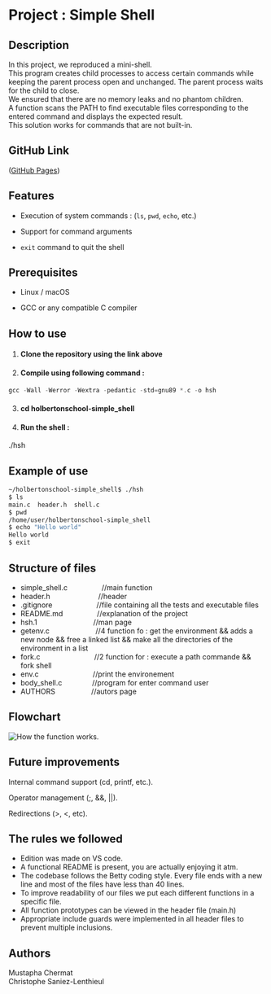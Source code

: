 # **Project : Simple Shell**

## Description

In this project, we reproduced a mini-shell.<br>
This program creates child processes to access certain commands while keeping the parent process open and unchanged. The parent process waits for the child to close.<br>
We ensured that there are no memory leaks and no phantom children.<br>
A function scans the PATH to find executable files corresponding to the entered command and displays the expected result.<br>
This solution works for commands that are not built-in.<br>

## GitHub Link

([GitHub Pages](https://github.com/Saniez-l/holbertonschool-simple_shell))

## Features

- Execution of system commands : (`ls`, `pwd`, `echo`, etc.)

- Support for command arguments

- `exit` command to quit the shell

## Prerequisites

- Linux / macOS

- GCC or any compatible C compiler

## How to use

1. #### Clone the repository using the link above

2. #### Compile using following command :

```c
gcc -Wall -Werror -Wextra -pedantic -std=gnu89 *.c -o hsh
```
3. #### cd holbertonschool-simple_shell

4. #### Run the shell :<br>
./hsh

## Example of use
```bash
~/holbertonschool-simple_shell$ ./hsh
$ ls
main.c  header.h  shell.c
$ pwd
/home/user/holbertonschool-simple_shell
$ echo "Hello world"
Hello world
$ exit
```
## Structure of files
+ simple_shell.c                    &nbsp;&nbsp;&nbsp;&nbsp;&nbsp;&nbsp;&nbsp;&nbsp;&nbsp;&nbsp;&nbsp;&nbsp;&nbsp;&nbsp;&nbsp;      //main function
+ header.h                  &nbsp;&nbsp;&nbsp;&nbsp;&nbsp;&nbsp;&nbsp;&nbsp;&nbsp;&nbsp;&nbsp;&nbsp;&nbsp;&nbsp;&nbsp;&nbsp;&nbsp;&nbsp;&nbsp;&nbsp;&nbsp;&nbsp;            //header
+ .gitignore               &nbsp;&nbsp;&nbsp;&nbsp;&nbsp;&nbsp;&nbsp;&nbsp;&nbsp;&nbsp;&nbsp; &nbsp;&nbsp;&nbsp;&nbsp;&nbsp;&nbsp;&nbsp;&nbsp;           //file containing all the tests and executable files
+ README.md                 &nbsp;&nbsp;&nbsp;&nbsp;&nbsp;&nbsp;&nbsp;&nbsp;&nbsp;&nbsp;&nbsp;&nbsp;&nbsp;&nbsp;&nbsp;            //explanation of the project
+ hsh.1             &nbsp;&nbsp;&nbsp;&nbsp;&nbsp;&nbsp;&nbsp;&nbsp;&nbsp;&nbsp;&nbsp;&nbsp;&nbsp;&nbsp;&nbsp;&nbsp;&nbsp;&nbsp;&nbsp;&nbsp;&nbsp;&nbsp;&nbsp;&nbsp;&nbsp;&nbsp; //man page
+ getenv.c        &nbsp;&nbsp;&nbsp;&nbsp;&nbsp;&nbsp;&nbsp;&nbsp;&nbsp;&nbsp;&nbsp;&nbsp;&nbsp;&nbsp;&nbsp;&nbsp;&nbsp;&nbsp;&nbsp;&nbsp;&nbsp;    //4 function fo : get the environment && adds a new node && free a linked list && make all the directories of the environment in a list
+ fork.c         &nbsp;&nbsp;&nbsp;&nbsp;&nbsp;&nbsp;&nbsp;&nbsp;&nbsp;&nbsp;&nbsp;&nbsp;&nbsp;&nbsp;&nbsp;&nbsp;&nbsp;&nbsp;&nbsp;&nbsp;&nbsp;&nbsp;&nbsp;&nbsp;&nbsp;&nbsp;//2 function for : execute a path commande && fork shell
+ env.c          &nbsp;&nbsp;&nbsp;&nbsp;&nbsp;&nbsp;&nbsp;&nbsp;&nbsp;&nbsp;&nbsp;&nbsp;&nbsp;&nbsp;&nbsp;&nbsp;&nbsp;&nbsp;&nbsp;&nbsp;&nbsp;&nbsp;&nbsp;&nbsp;&nbsp;  //print the environement
+ body_shell.c   &nbsp;&nbsp;&nbsp;&nbsp;&nbsp;&nbsp;&nbsp;&nbsp;&nbsp;&nbsp;&nbsp;&nbsp;&nbsp; //program for enter command user
+ AUTHORS    &nbsp;&nbsp;&nbsp;&nbsp;&nbsp;&nbsp;&nbsp;&nbsp;&nbsp;&nbsp;&nbsp;&nbsp;&nbsp;&nbsp;&nbsp;&nbsp;  //autors page

## Flowchart

![How the function works.]()

## Future improvements

Internal command support (cd, printf, etc.).

Operator management (;, &&, ||).

Redirections (>, <, etc).

## The rules we followed

+ Edition was made on VS code.
+ A functional README is present, you are actually enjoying it atm.
+ The codebase follows the Betty coding style. Every file ends with a new line and most of the files have less than 40 lines.
+ To improve readability of our files we put each different functions in a specific file.
+ All function prototypes can be viewed in the header file (main.h)
+ Appropriate include guards were implemented in all header files to prevent multiple inclusions.

## Authors
Mustapha Chermat<br>
Christophe Saniez-Lenthieul
